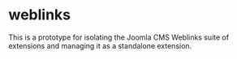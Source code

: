 weblinks
========

This is a prototype for isolating the Joomla CMS Weblinks suite of extensions and managing it as a standalone extension.
